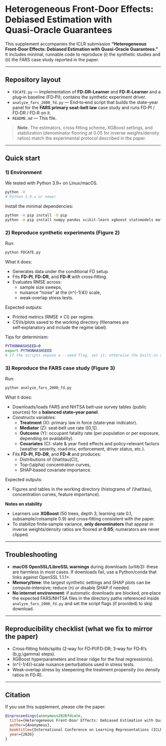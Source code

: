 # Heterogeneous Front-Door Effects: Debiased Estimation with Quasi‑Oracle Guarantees

This supplement accompanies the ICLR submission **“Heterogeneous Front‑Door Effects: Debiased Estimation with Quasi‑Oracle Guarantees.”**  
It includes minimal, runnable code to reproduce (i) the synthetic studies and (ii) the FARS case study reported in the paper.

---

## Repository layout

- `FDCATE.py` — Implementation of **FD‑DR‑Learner** and **FD‑R‑Learner** and a plug‑in baseline (FD‑PI); contains the synthetic experiment driver.
- `analyze_fars_2000_fd.py` — End‑to‑end script that builds the state–year panel for the **FARS primary seat‑belt law** case study and runs FD‑PI / FD‑DR / FD‑R on it.
- `README.md` — This file.

> **Note.** The estimators, cross‑fitting scheme, XGBoost settings, and stabilization (denominator flooring at 0.05 for inverse weights/density ratios) match the experimental protocol described in the paper.

---

## Quick start

### 1) Environment

We tested with Python 3.9+ on Linux/macOS.

```bash
python -V
# Python 3.9.x or newer
```

Install the minimal dependencies:

```bash
python -m pip install -U pip
python -m pip install numpy pandas scikit-learn xgboost statsmodels matplotlib shap
```

### 2) Reproduce synthetic experiments (Figure 2)

Run:
```bash
python FDCATE.py
```

What it does:
- Generates data under the conditional FD setup.
- Fits **FD‑PI**, **FD‑DR**, and **FD‑R** with cross‑fitting.
- Evaluates RMSE across:
  - sample size sweeps,
  - nuisance “noise” at the \(n^{-1/4}\) scale,
  - weak‑overlap stress tests.

Expected outputs:
- Printed metrics (RMSE ± CI) per regime.
- CSVs/plots saved to the working directory (filenames are self‑explanatory and include the regime label).

Tips for determinism:
```bash
PYTHONHASHSEED=0
export PYTHONHASHSEED
# If the scripts expose a --seed flag, set it; otherwise the built‑in defaults are used.
```

### 3) Reproduce the FARS case study (Figure 3)

Run:
```bash
python analyze_fars_2000_fd.py
```

What it does:
- Downloads/loads FARS and NHTSA belt‑use survey tables (public sources) for a **balanced state–year panel**.
- Constructs variables:
  - **Treatment** \(X\): primary law in force (state‑year indicator).
  - **Mediator** \(Z\): seat‑belt use rate \([0,1]\).
  - **Outcome** \(Y\): occupant fatality rate (per population or per exposure, depending on availability).
  - **Covariates** \(C\): state & year fixed effects and policy‑relevant factors (weather severity, road‑mix, enforcement, driver status, etc.).
- Fits **FD‑PI**, **FD‑DR**, and **FD‑R** and produces:
  - Distributions of \(\hat\tau(C)\),
  - Top‑\(\alpha\) concentration curves,
  - SHAP‑based covariate importance.

Expected outputs:
- Figures and tables in the working directory (histograms of \(\hat\tau\), concentration curves, feature importance).

**Notes on stability**
- Learners use **XGBoost** (50 trees, depth 3, learning rate 0.1, subsample/colsample 0.9) and cross‑fitting consistent with the paper.
- To stabilize finite‑sample variance, **only denominators** that appear in inverse weights/density ratios are floored at **0.05**; numerators are never clipped.

---

## Troubleshooting

- **macOS OpenSSL/LibreSSL warnings** during downloads (urllib3): these are harmless in most cases. If downloads fail, use a Python/conda that links against OpenSSL 1.1.1+.
- **Memory/time**: the largest synthetic settings and SHAP plots can be compute‑intensive; reduce \(n\) or disable SHAP if needed.
- **No internet environment**: if automatic downloads are blocked, pre‑place the expected FARS/NHTSA files in the directory paths referenced inside `analyze_fars_2000_fd.py` and set the script flags (if provided) to skip download.

---

## Reproducibility checklist (what we fix to mirror the paper)

- Cross‑fitting folds/splits (2‑way for FD‑PI/FD‑DR; 3‑way for FD‑R’s \(b,g,\gamma\) steps).
- XGBoost hyperparameters and linear ridge for the final regression(s).
- \(n^{-1/4}\)‑scale nuisance perturbations used in stress tests.
- Weak‑overlap stress by steepening the treatment propensity (no density ratios in FD‑R).

---

## Citation

If you use this supplement, please cite the paper:

```bibtex
@inproceedings{anonymous2026fdcate,
  title={Heterogeneous Front-Door Effects: Debiased Estimation with Quasi-Oracle Guarantees},
  author={Anonymous},
  booktitle={International Conference on Learning Representations (ICLR)},
  year={2026}
}
```
